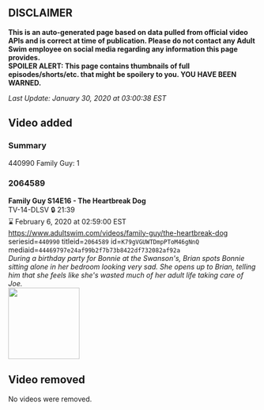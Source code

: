 ## DISCLAIMER
**This is an auto-generated page based on data pulled from official video APIs and is correct at time of publication. Please do not contact any Adult Swim employee on social media regarding any information this page provides.**  
**SPOILER ALERT: This page contains thumbnails of full episodes/shorts/etc. that might be spoilery to you. YOU HAVE BEEN WARNED.**  

_Last Update: January 30, 2020 at 03:00:38 EST_
## Video added
### Summary
440990 Family Guy: 1  
### 2064589
**Family Guy S14E16 - The Heartbreak Dog**  
TV-14-DLSV 🔒 21:39  
⌛ February 6, 2020 at 02:59:00 EST  
https://www.adultswim.com/videos/family-guy/the-heartbreak-dog  
seriesid=`440990` titleid=`2064589` id=`K79gVGUWTDmpPToM46gNnQ` mediaid=`44469797e24af99b2f7b73b8422df732082af92a`  
_During a birthday party for Bonnie at the Swanson's, Brian spots Bonnie sitting alone in her bedroom looking very sad. She opens up to Brian, telling him that she feels like she's wasted much of her adult life taking care of Joe._  
<a href="https://i.cdn.turner.com/adultswim/big/video/the-heartbreak-dog/familyguy_1314_air_cid-2YN63.jpg"><img src="https://i.cdn.turner.com/adultswim/big/video/the-heartbreak-dog/familyguy_1314_air_cid-2YN63.jpg" height="144px" /></a>
## Video removed
No videos were removed.  
